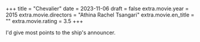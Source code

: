 +++
title = "Chevalier"
date = 2023-11-06
draft = false
extra.movie.year = 2015
extra.movie.directors = "Athina Rachel Tsangari"
extra.movie.en_title = ""
extra.movie.rating = 3.5
+++

I'd give most points to the ship's announcer.<!-- more -->